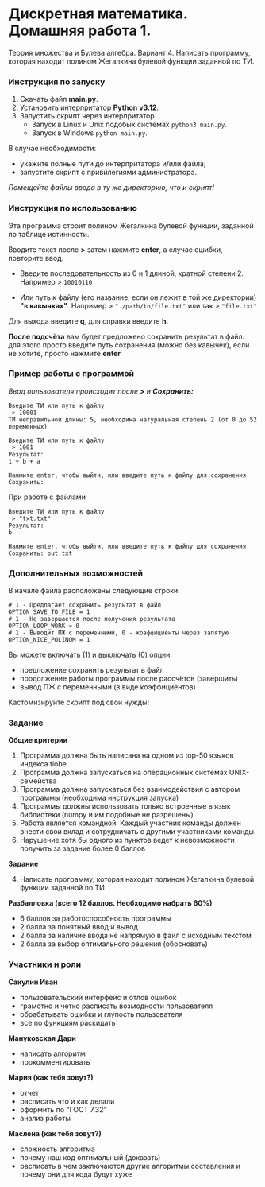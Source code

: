 # Дискретная математика. Домашняя работа 1.

Теория множества и Булева алгебра.
Вариант 4. Написать программу, которая находит полином Жегалкина булевой функции заданной по ТИ.

### Инструкция по запуску

1. Скачать файл **main.py**.
2. Установить интерпритатор **Python v3.12**.
3. Запустить скрипт через интерпритатор.
    - Запуск в Linux и Unix подобых системах `python3 main.py`.
    - Запуск в Windows `python main.py`.

В случае необходимости:
- укажите полные пути до интерпритатора и/или файла;
- запустите скрипт с привилегиями администратора.

*Помещайте файлы ввода в ту же директорию, что и скрипт!*

### Инструкция по использованию

Эта программа строит полином Жегалкина булевой функции, заданной по таблице истинности.

Вводите текст после **>** затем нажмите **enter**, а случае ошибки, повторите ввод.

- Введите последовательность из 0 и 1 длиной, кратной степени 2.
    Например > `10010110`

- Или путь к файлу (его название, если он лежит в той же директории) **"в кавычках"**.
    Например > `"./path/to/file.txt"`
    или так > `"file.txt"`

Для выхода введите **q**, для справки введите **h**.

**После подсчёта** вам будет предложено сохранить результат в файл: для этого просто введите путь сохранения (можно без кавычек), если не хотите, просто нажмите **enter**

### Пример работы с программой

*Ввод пользователя происходит после* ***>*** *и* ***Сохранить:***

```
Введите ТИ или путь к файлу
 > 10001
ТИ неправильной длины: 5, необходима натуральная степень 2 (от 0 до 52 переменных)

Введите ТИ или путь к файлу
 > 1001
Результат:
1 + b + a

Нажмите enter, чтобы выйти, или введите путь к файлу для сохранения
Сохранить:
```

При работе с файлами

```
Введите ТИ или путь к файлу
 > "txt.txt"
Результат:
b

Нажмите enter, чтобы выйти, или введите путь к файлу для сохранения
Сохранить: out.txt
```

### Дополнительных возможностей

В начале файла расположены следующие строки:
```
# 1 - Предлагает сохранить результат в файл
OPTION_SAVE_TO_FILE = 1
# 1 - Не завершается после получения результата
OPTION_LOOP_WORK = 0
# 1 - Выводит ПЖ с переменными, 0 - коэффициенты через запятую
OPTION_NICE_POLINOM = 1
```

Вы можете включать (1) и выключать (0) опции:
- предложение сохранить результат в файл
- продолжение работы программы после рассчётов (завершить)
- вывод ПЖ с переменными (в виде коэффициентов)

Кастомизируйте скрипт под свои нужды!

### Задание

**Общие критерии**

1. Программа должна быть написана на одном из top-50 языков индекса tiobe
2. Программа должна запускаться на операционных системах UNIX-семейства
3. Программа должна запускаться без взаимодействия с автором программы (необходима инструкция запуска)
4. Программы должны использовать только встроенные в язык библиотеки (numpy и им подобные не разрешены)
5. Работа является командной. Каждый участник команды должен внести свои вклад и сотрудничать с другими участниками команды.
6. Нарушение хотя бы одного из пунктов ведет к невозможности получить за задание более 0 баллов

**Задание**

4. Написать программу, которая находит полином Жегалкина булевой функции заданной по ТИ

**Разбалловка (всего 12 баллов. Необходимо набрать 60%)**
- 6 баллов за работоспособность программы
- 2 балла за понятный ввод и вывод
- 2 балла за наличие ввода не напрямую в файл с исходным текстом
- 2 балла за выбор оптимального решения (обосновать)

### Участники и роли
 
**Сакулин Иван**
- пользовательский интерфейс и отлов ошибок
- грамотно и четко расписать возмодности пользователя 
- обрабатывать ошибки и глупость пользователя
- все по функциям раскидать

**Мануковская Дари**
- написать алгоритм
- прокомментировать

**Мария (как тебя зовут?)**
- отчет
- расписать что и как делали
- оформить по "ГОСТ 7.32"
- анализ работы

**Маслена (как тебя зовут?)**
- сложность алгоритма
- почему наш код оптимальный (доказать)
- расписать в чем заключаются другие алгоритмы составления и почему они для кода будут хуже